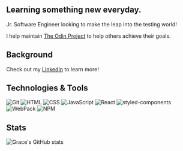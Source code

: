 

<!--
**CatQueenCodes/CatQueenCodes** is a ✨ _special_ ✨ repository because its `README.md` (this file) appears on your GitHub profile.

Here are some ideas to get you started:

- 🔭 I’m currently working on ...
- 🌱 I’m currently learning ...
- 👯 I’m looking to collaborate on ...
- 🤔 I’m looking for help with ...
- 💬 Ask me about ...
- 📫 How to reach me: ...
- 😄 Pronouns: ...
- ⚡ Fun fact: ...
-->
## Learning something new everyday.
Jr. Software Engineer looking to make the leap into the testing world! 

I help maintain [The Odin Project](https://www.theodinproject.com/) to help others achieve their goals. 

## Background
Check out my [LinkedIn](https://www.linkedin.com/in/grace-schwartz/) to learn more!


## Technologies & Tools
![Git](https://img.shields.io/badge/-Git-000?style=flat&logo=git&logoColor=white&color=404254)
![HTML](https://img.shields.io/badge/-HTML-000?style=flat&logo=html5&logoColor=white&color=404254)
![CSS](https://img.shields.io/badge/-CSS-000?style=flat&logo=css3&logoColor=white&color=404254)
![JavaScript](https://img.shields.io/badge/-JavaScript-000?style=flat&logoColor=white&logo=javascript&color=404254)
![React](https://img.shields.io/badge/-React-000?style=flat&logoColor=white&logo=React&color=404254)
![styled-components](https://img.shields.io/badge/-styled--components-000?style=flat&logoColor=white&logo=styled-components&color=404254)
![WebPack](https://img.shields.io/badge/-Webpack-000?style=flat&logoColor=white&logo=Webpack&color=404254)
![NPM](https://img.shields.io/badge/-NPM-000?style=flat&logoColor=orange&logo=npm&color=404254)

## Stats
![Grace's GitHub stats](https://github-readme-stats.vercel.app/api?username=catqueencodes&show_icons=true&theme=dracula)

